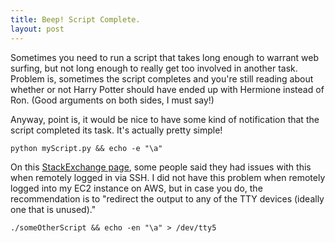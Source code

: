 ```yaml
---
title: Beep! Script Complete.
layout: post
---
```


Sometimes you need to run a script that takes long enough to warrant web surfing, but 
not long enough to really get too involved in another task.  Problem is, sometimes
the script completes and you're still reading about whether or not Harry Potter 
should have ended up with Hermione instead of Ron.  (Good arguments on both sides,
I must say!)
 
Anyway, point is, it would be nice to have some kind of notification that the script
completed its task.  It's actually pretty simple!
 
```
python myScript.py && echo -e "\a"
```
 
On this [StackExchange page](https://unix.stackexchange.com/questions/1974/how-do-i-make-my-pc-speaker-beep),
some people said they had issues with this when remotely logged in via SSH. I did not have this
problem when remotely logged into my EC2 instance on AWS, but in case you do, the recommendation is
to "redirect the output to any of the TTY devices (ideally one that is unused)."
 
```
./someOtherScript && echo -en "\a" > /dev/tty5
```
